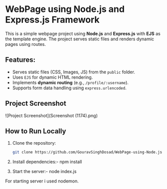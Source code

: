 # WebPage using Node.js and Express.js Framework

This is a simple webpage project using **Node.js** and **Express.js** with **EJS** as the template engine. 
The project serves static files and renders dynamic pages using routes.

## Features:
- Serves static files (CSS, Images, JS) from the `public` folder.
- Uses `EJS` for dynamic HTML rendering.
- Implements **dynamic routing** (e.g., `/profile/:username`).
- Supports form data handling using `express.urlencoded`.

## **Project Screenshot**
![Project Screenshot](Screenshot (1174).png)

## **How to Run Locally**
1. Clone the repository:
   ```sh
   git clone https://github.com/GouravSinghDosad/WebPage-using-Node.js-and-Express.js-framework.git

2. Install dependencies:-
   npm install

3. Start the server:-
   node index.js

For starting server i used nodemon.
